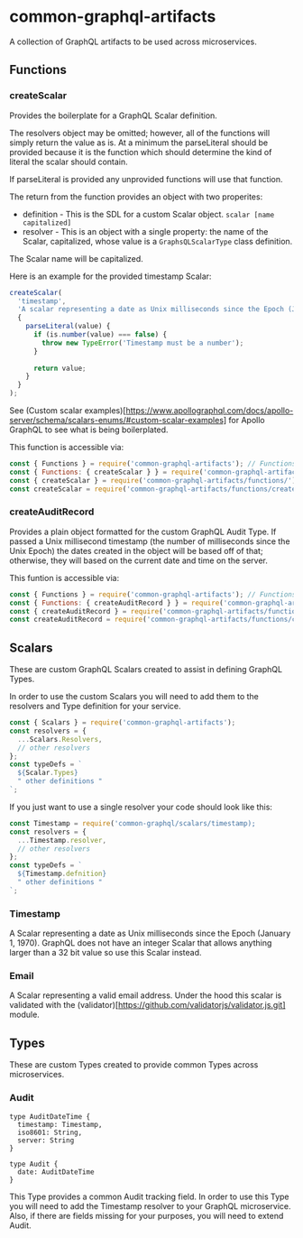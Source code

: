 # common-graphql-artifacts

A collection of GraphQL artifacts to be used across microservices.

## Functions

### createScalar

Provides the boilerplate for a GraphQL Scalar definition.

The resolvers object may be omitted; however, all of the functions will simply return the value as is.
At a minimum the parseLiteral should be provided because it is the function which should determine the kind of literal the scalar should contain.

If parseLiteral is provided any unprovided functions will use that function.

The return from the function provides an object with two properites:
* definition - This is the SDL for a custom Scalar object. `scalar [name capitalized]`
* resolver - This is an object with a single property: the name of the Scalar, capitalized, whose value is a `GraphsQLScalarType` class definition.

The Scalar name will be capitalized.

Here is an example for the provided timestamp Scalar:
```js
createScalar(
  'timestamp', 
  'A scalar representing a date as Unix milliseconds since the Epoch (January 1, 1970)', 
  {
    parseLiteral(value) {
      if (is.number(value) === false) {
        throw new TypeError('Timestamp must be a number');
      }
    
      return value;
    }
  }
);
```
See (Custom scalar examples)[https://www.apollographql.com/docs/apollo-server/schema/scalars-enums/#custom-scalar-examples] for Apollo GraphQL to see what is being boilerplated.

This function is accessible via:
```js
const { Functions } = require('common-graphql-artifacts'); // Functions.createScalar
const { Functions: { createScalar } } = require('common-graphql-artifacts');
const { createScalar } = require('common-graphql-artifacts/functions/');
const createScalar = require('common-graphql-artifacts/functions/createScalar');
```


### createAuditRecord

Provides a plain object formatted for the custom GraphQL Audit Type.
If passed a Unix millisecond timestamp (the number of milliseconds since the Unix Epoch) the dates created in the object will be based off of that;
otherwise, they will based on the current date and time on the server.

This funtion is accessible via:
```js
const { Functions } = require('common-graphql-artifacts'); // Functions.createAuditRecord
const { Functions: { createAuditRecord } } = require('common-graphql-artifacts');
const { createAuditRecord } = require('common-graphql-artifacts/functions/');
const createAuditRecord = require('common-graphql-artifacts/functions/createAuditRecord');
```

## Scalars

These are custom GraphQL Scalars created to assist in defining GraphQL Types.

In order to use the custom Scalars you will need to add them to the resolvers and Type definition for your service.
```js
const { Scalars } = require('common-graphql-artifacts');
const resolvers = {
  ...Scalars.Resolvers,
  // other resolvers
};
const typeDefs = `
  ${Scalar.Types}
  " other definitions "
`;
```

If you just want to use a single resolver your code should look like this:
```js
const Timestamp = require('common-graphql/scalars/timestamp);
const resolvers = {
  ...Timestamp.resolver,
  // other resolvers
};
const typeDefs = `
  ${Timestamp.defnition}
  " other definitions "
`;
```

### Timestamp

A Scalar representing a date as Unix milliseconds since the Epoch (January 1, 1970).
GraphQL does not have an integer Scalar that allows anything larger than a 32 bit value so use this Scalar instead.

### Email

A Scalar representing a valid email address.
Under the hood this scalar is validated with the (validator)[https://github.com/validatorjs/validator.js.git] module.

## Types

These are custom Types created to provide common Types across microservices.

### Audit
```
type AuditDateTime {
  timestamp: Timestamp,
  iso8601: String,
  server: String
}

type Audit {
  date: AuditDateTime
}
```

This Type provides a common Audit tracking field.
In order to use this Type you will need to add the Timestamp resolver to your GraphQL microservice.
Also, if there are fields missing for your purposes, you will need to extend Audit.